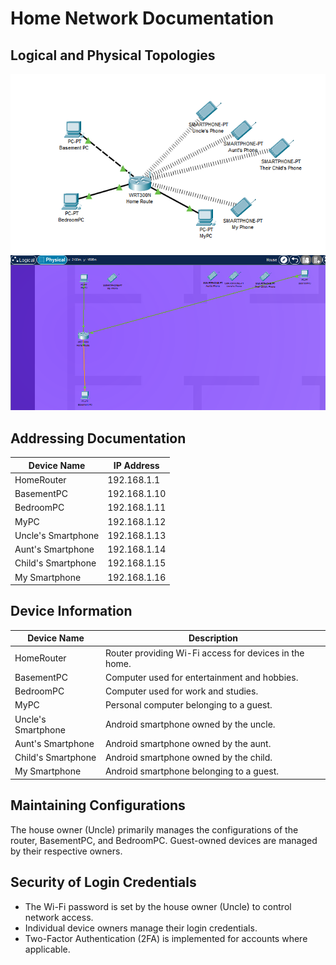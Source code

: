 # Home Network Documentation

## Logical and Physical Topologies
![Logical](Logical.png)
![Physical](Physical.png)

## Addressing Documentation

| Device Name          | IP Address     |
|----------------------|-----------------|
| HomeRouter           | 192.168.1.1     |
| BasementPC           | 192.168.1.10    |
| BedroomPC            | 192.168.1.11    |
| MyPC                 | 192.168.1.12    |
| Uncle's Smartphone   | 192.168.1.13    |
| Aunt's Smartphone    | 192.168.1.14    |
| Child's Smartphone   | 192.168.1.15    |
| My Smartphone        | 192.168.1.16    |

## Device Information

| Device Name          | Description                                                                 |
|----------------------|-----------------------------------------------------------------------------|
| HomeRouter           | Router providing Wi-Fi access for devices in the home.                     |
| BasementPC           | Computer used for entertainment and hobbies.                                 |
| BedroomPC            | Computer used for work and studies.                                          |
| MyPC                 | Personal computer belonging to a guest.                                     |
| Uncle's Smartphone   | Android smartphone owned by the uncle.                                      |
| Aunt's Smartphone    | Android smartphone owned by the aunt.                                       |
| Child's Smartphone   | Android smartphone owned by the child.                                       |
| My Smartphone        | Android smartphone belonging to a guest.                                    |

## Maintaining Configurations

The house owner (Uncle) primarily manages the configurations of the router, BasementPC, and BedroomPC.  Guest-owned devices are managed by their respective owners.

## Security of Login Credentials

* The Wi-Fi password is set by the house owner (Uncle) to control network access.
* Individual device owners manage their login credentials.
* Two-Factor Authentication (2FA) is implemented for accounts where applicable.
